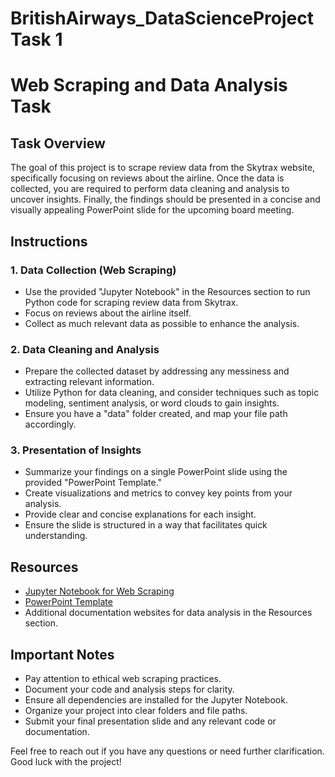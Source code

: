 # BritishAirways_DataScienceProject Task 1
# Web Scraping and Data Analysis Task

## Task Overview
The goal of this project is to scrape review data from the Skytrax website, specifically focusing on reviews about the airline. Once the data is collected, you are required to perform data cleaning and analysis to uncover insights. Finally, the findings should be presented in a concise and visually appealing PowerPoint slide for the upcoming board meeting.

## Instructions

### 1. Data Collection (Web Scraping)
- Use the provided "Jupyter Notebook" in the Resources section to run Python code for scraping review data from Skytrax.
- Focus on reviews about the airline itself.
- Collect as much relevant data as possible to enhance the analysis.

### 2. Data Cleaning and Analysis
- Prepare the collected dataset by addressing any messiness and extracting relevant information.
- Utilize Python for data cleaning, and consider techniques such as topic modeling, sentiment analysis, or word clouds to gain insights.
- Ensure you have a "data" folder created, and map your file path accordingly.

### 3. Presentation of Insights
- Summarize your findings on a single PowerPoint slide using the provided "PowerPoint Template."
- Create visualizations and metrics to convey key points from your analysis.
- Provide clear and concise explanations for each insight.
- Ensure the slide is structured in a way that facilitates quick understanding.

## Resources
- [Jupyter Notebook for Web Scraping](link_to_notebook)
- [PowerPoint Template](link_to_powerpoint_template)
- Additional documentation websites for data analysis in the Resources section.

## Important Notes
- Pay attention to ethical web scraping practices.
- Document your code and analysis steps for clarity.
- Ensure all dependencies are installed for the Jupyter Notebook.
- Organize your project into clear folders and file paths.
- Submit your final presentation slide and any relevant code or documentation.

Feel free to reach out if you have any questions or need further clarification. Good luck with the project!
